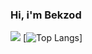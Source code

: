 ### Hi, i'm Bekzod 


![](http://github-profile-summary-cards.vercel.app/api/cards/profile-details?username=Bekzod286&theme=github.dark) [![Top Langs](https://github-readme-stats.vercel.app/api/top-langs/?username=Bekzod286&theme=tokyonight)] 
